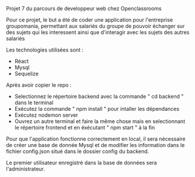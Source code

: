 Projet 7 du parcours de developpeur web chez Openclassrooms

Pour ce projet, le but a été de coder une application pour l'entreprise groupomania, permettant aux salariés du groupe de pouvoir échanger sur des sujets qui les interessent ainsi que d'interagir avec les sujets des autres salariés

Les technologies utilisées sont : 
  - Réact
  - Mysql
  - Sequelize

Après avoir copier le repo : 
  - Selectionnez le répertoire backend avec la commande " cd backend " dans le terminal
  - Exécutez la commande " npm install " pour intaller les dépendances 
  - Exécutez nodemon server
  - Ouvrez un autre terminal et faire la même chose mais en selectionnant le répertoire frontend et en éxécutant " npm start " à la fin

Pour que l'application fonctionne correctement en local, il sera nécessaire de créer une base de donnée Mysql et de modifier les information dans le fichier config.json situé dans le dossier config du backend. 

Le premier utilisateur enregistré dans la base de données sera l'administrateur.
